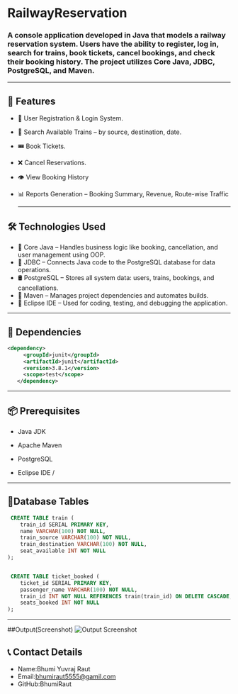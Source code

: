 # RailwayReservation
### A console application developed in Java that models a railway reservation system. Users have the ability to register, log in, search for trains, book tickets, cancel bookings, and check their booking history. The project utilizes Core Java, JDBC, PostgreSQL, and Maven.
---
##  🚀 Features
- 👤 User Registration & Login System.
- 🚄 Search Available Trains – by source, destination, date.
- 🎟️ Book Tickets.
- ❌ Cancel Reservations.
- 👁️ View Booking History
- 📊 Reports Generation – Booking Summary, Revenue, Route-wise Traffic

  ---
 ## 🛠️ Technologies Used
- 🔷 Core Java – Handles business logic like booking, cancellation, and user management using OOP.
- 🔗 JDBC – Connects Java code to the PostgreSQL database for data operations.
- 🛢️ PostgreSQL – Stores all system data: users, trains, bookings, and cancellations.
- 📁 Maven – Manages project dependencies and automates builds.
- 🎴 Eclipse IDE – Used for coding, testing, and debugging the application.
 ---
 ##  🧩 Dependencies
 ```xml
 <dependency>
      <groupId>junit</groupId>
      <artifactId>junit</artifactId>
      <version>3.8.1</version>
      <scope>test</scope>
    </dependency>
```

---
## 📦 Prerequisites
- Java JDK

- Apache Maven

- PostgreSQL

- Eclipse IDE /
- --
##  📄Database Tables
```sql
 CREATE TABLE train (
    train_id SERIAL PRIMARY KEY,
    name VARCHAR(100) NOT NULL,
    train_source VARCHAR(100) NOT NULL,
    train_destination VARCHAR(100) NOT NULL,
    seat_available INT NOT NULL
);


 CREATE TABLE ticket_booked (
    ticket_id SERIAL PRIMARY KEY,
    passenger_name VARCHAR(100) NOT NULL,
    train_id INT NOT NULL REFERENCES train(train_id) ON DELETE CASCADE,
    seats_booked INT NOT NULL
);
```
---

##Output(Screenshot)
![Output Screenshot](C:\Users\Lenovo\eclipse-workspace\24\railwayReservation\Output.png)

## 📞 Contact Details
- Name:Bhumi Yuvraj Raut
- Email:bhumiraut5555@gamil.com
- GitHub:BhumiRaut


 


